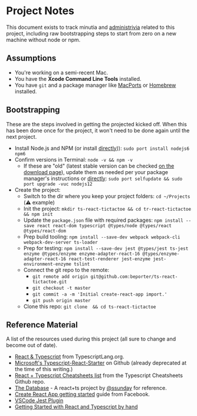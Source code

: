# Project Notes

This document exists to track minutia and [administrivia](https://www.merriam-webster.com/dictionary/administrivia) related to this project, including raw bootstrapping steps to start from zero on a new machine without node or npm.


## Assumptions

* You're working on a semi-recent Mac.
* You have the **Xcode Command Line Tools** installed.
* You have `git` and a package manager like [MacPorts](https://www.macports.org/) or [Homebrew](https://docs.brew.sh/Installation) installed.


## Bootstrapping

These are the steps involved in getting the projected kicked off. When this has been done once for the project, it won't need to be done again until the next project.

* Install Node.js and NPM (or install [directly](https://nodejs.org/en/download))): `sudo port install nodejs6 npm6`
* Confirm versions in Terminal: `node -v && npm -v`
    * If these are "old" (latest stable version can be checked [on the download page](https://nodejs.org/en/download/)), update them as needed per your package manager's instructions or [directly](https://npme.npmjs.com/docs/cli/updating.html): `sudo port selfupdate && sudo port upgrade -vuc nodejs12`
* Create the project:
    * Switch to the dir where you keep your project folders: `cd ~/Projects` (:warning: example)
    * Init the project: `mkdir ts-react-tictactoe && cd tr-react-tictactoe && npm init`
    * Update the `package.json` file with required packages: `npm install --save react react-dom typescript @types/node @types/react @types/react-dom`
    * Prep build tooling: `npm install --save-dev webpack webpack-cli webpack-dev-server ts-loader`
    * Prep for testing: `npm install --save-dev jest @types/jest ts-jest enzyme @types/enzyme enzyme-adapter-react-16 @types/enzyme-adapter-react-16 react-test-renderer jest-enzyme jest-environment-enzyme tslint`
    * Connect the git repo to the remote:
        * `git remote add origin git@github.com:beporter/ts-react-tictactoe.git`
        * `git checkout -t master`
        * `git commit -a -m 'Initial create-react-app import.'`
        * `git push origin master`
    * Clone this repo: `git clone  && cd ts-react-tictactoe`


## Reference Material

A list of the resources used during this project (all sure to change and become out of date).

* [React & Typescript](https://www.typescriptlang.org/docs/handbook/react-&-webpack.html) from TypescriptLang.org.
* [Microsoft's Typescript-React-Starter](https://github.com/Microsoft/TypeScript-React-Starter) on Github (already deprecated at the time of this writing.)
* [React + Typescript Cheatsheets list](https://github.com/typescript-cheatsheets/react-typescript-cheatsheet#reacttypescript-cheatsheets) from the Typescript Cheatsheets Github repo.
* [The Database](https://github.com/ssunday/the_database) - A react+ts project by [@ssunday](https://github.com/ssunday) for reference.
* [Create React App getting started](https://facebook.github.io/create-react-app/docs/getting-started) guide from Facebook.
* [VSCode Jest Plugin](https://github.com/jest-community/vscode-jest)
* [Getting Started with React and Typescript by hand](https://www.pluralsight.com/guides/typescript-react-getting-started)
